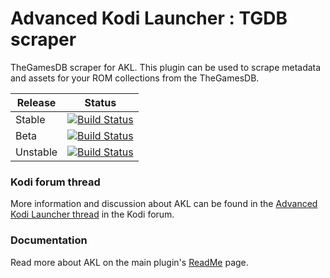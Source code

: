 # Advanced Kodi Launcher : TGDB scraper

TheGamesDB scraper for AKL. This plugin can be used to scrape metadata and assets for your ROM collections from the TheGamesDB.

| Release | Status |
|----|----|
| Stable |[![Build Status](https://dev.azure.com/jnpro/AKL/_apis/build/status/script.akl.tgdbscraper?branchName=main)](https://dev.azure.com/jnpro/AKL/_build/latest?definitionId=8&branchName=main) |
| Beta | [![Build Status](https://dev.azure.com/jnpro/AKL/_apis/build/status/script.akl.tgdbscraper?branchName=release/1.0.0)](https://dev.azure.com/jnpro/AKL/_build/latest?definitionId=8&branchName=release/1.0.0) |
| Unstable | [![Build Status](https://dev.azure.com/jnpro/AKL/_apis/build/status/script.akl.tgdbscraper?branchName=dev)](https://dev.azure.com/jnpro/AKL/_build/latest?definitionId=8&branchName=dev) |

### Kodi forum thread ###

More information and discussion about AKL can be found in the [Advanced Kodi Launcher thread] 
in the Kodi forum.

[Advanced Kodi Launcher thread]: https://forum.kodi.tv/showthread.php?tid=366351

### Documentation ###

Read more about AKL on the main plugin's [ReadMe](https://github.com/chrisism/plugin.program.akl/blob/master/README.md) page.
